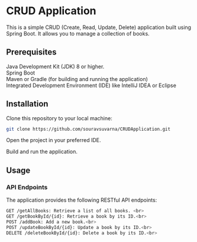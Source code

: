 # CRUD Application

This is a simple CRUD (Create, Read, Update, Delete) application built using Spring Boot. It allows you to manage a collection of books.

## Prerequisites
Java Development Kit (JDK) 8 or higher.<br>
Spring Boot<br>
Maven or Gradle (for building and running the application)<br>
Integrated Development Environment (IDE) like IntelliJ IDEA or Eclipse
## Installation

Clone this repository to your local machine:

```bash
git clone https://github.com/souravsuvarna/CRUDApplication.git
```
Open the project in your preferred IDE.

Build and run the application.



## Usage

### API Endpoints
The application provides the following RESTful API endpoints:
``` bash
GET /getAllBooks: Retrieve a list of all books. <br>
GET /getBookById/{id}: Retrieve a book by its ID.<br>
POST /addBook: Add a new book.<br>
POST /updateBookById/{id}: Update a book by its ID.<br>
DELETE /deleteBookById/{id}: Delete a book by its ID.<br>
```
